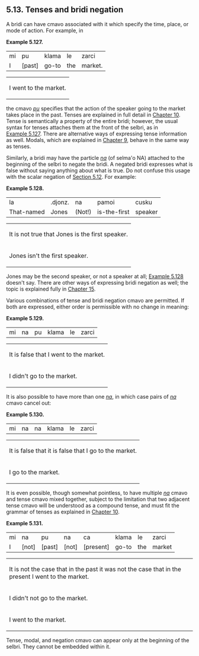 <a id="section-bridi-negation-tenses"></a>5.13. <a id="c5s13"></a>Tenses and bridi negation
-------------------------------------------------------------------------------------------

A bridi can have cmavo associated with it which specify the time, place, or mode of action. For example, in

<div class="interlinear-gloss-example example">
<a id="example-random-id-uz13"></a>

**Example 5.127. <a id="c5e13d1"></a>** 

<table class="interlinear-gloss"><colgroup></colgroup><tbody><tr class="jbo"><td>mi</td><td>pu</td><td>klama</td><td>le</td><td>zarci</td></tr><tr class="gloss"><td>I</td><td>[past]</td><td>go-to</td><td>the</td><td>market.</td></tr></tbody></table>

<table class="interlinear-gloss"><tbody><tr class="para"><td colspan="12321"><p class="natlang">I went to the market.</p></td></tr></tbody></table>

</div>  

the cmavo _<a id="id-1.6.15.4.1.1" class="indexterm"></a>[_pu_](../go01#valsi-pu)_ specifies that the action of the speaker going to the market takes place in the past. Tenses are explained in full detail in [Chapter 10](../chapter-tenses). Tense is semantically a property of the entire bridi; however, the usual syntax for tenses attaches them at the front of the selbri, as in [Example 5.127](../section-bridi-negation-tenses#example-random-id-uz13). There are alternative ways of expressing tense information as well. Modals, which are explained in [Chapter 9](../chapter-sumti-tcita), behave in the same way as tenses.

Similarly, a bridi may have the particle _<a id="id-1.6.15.5.1.1" class="indexterm"></a>[_na_](../go01#valsi-na)_ (of selma'o NA) attached to the beginning of the selbri to negate the bridi. A negated bridi expresses what is false without saying anything about what is true. Do not confuse this usage with the scalar negation of [Section 5.12](../section-selbri-scalar-negation). For example:

<div class="interlinear-gloss-example example">
<a id="example-random-id-PYSP"></a>

**Example 5.128. <a id="c5e13d2"></a>** 

<table class="interlinear-gloss"><colgroup></colgroup><tbody><tr class="jbo"><td>la</td><td>.djonz.</td><td>na</td><td>pamoi</td><td>cusku</td></tr><tr class="gloss"><td>That-named</td><td>Jones</td><td>(Not!)</td><td>is-the-first</td><td>speaker</td></tr></tbody></table>

<table class="interlinear-gloss"><tbody><tr class="para"><td colspan="12321"><p class="natlang">It is not true that Jones is the first speaker.</p></td></tr><tr class="para"><td colspan="12321"><p class="natlang">Jones isn't the first speaker.</p></td></tr></tbody></table>

</div>  

Jones may be the second speaker, or not a speaker at all; [Example 5.128](../section-bridi-negation-tenses#example-random-id-PYSP) doesn't say. There are other ways of expressing bridi negation as well; the topic is explained fully in [Chapter 15](../chapter-negation).

<a id="id-1.6.15.8.1" class="indexterm"></a><a id="id-1.6.15.8.2" class="indexterm"></a>Various combinations of tense and bridi negation cmavo are permitted. If both are expressed, either order is permissible with no change in meaning:

<div class="interlinear-gloss-example example">
<a id="example-random-id-RV4C"></a>

**Example 5.129. <a id="c5e13d3"></a>** 

<table class="interlinear-gloss"><colgroup></colgroup><tbody><tr class="jbo"><td>mi</td><td>na</td><td>pu</td><td>klama</td><td>le</td><td>zarci</td></tr></tbody></table>

<table class="interlinear-gloss"><tbody><tr class="para"><td colspan="12321"><p class="natlang">It is false that I went to the market.</p></td></tr><tr class="para"><td colspan="12321"><p class="natlang">I didn't go to the market.</p></td></tr></tbody></table>

</div>  

<a id="id-1.6.15.10.1" class="indexterm"></a>It is also possible to have more than one _<a id="id-1.6.15.10.2.1" class="indexterm"></a>[_na_](../go01#valsi-na)_, in which case pairs of _<a id="id-1.6.15.10.3.1" class="indexterm"></a>[_na_](../go01#valsi-na)_ cmavo cancel out:

<div class="interlinear-gloss-example example">
<a id="example-random-id-TuP7"></a>

**Example 5.130. <a id="c5e13d4"></a>** 

<table class="interlinear-gloss"><colgroup></colgroup><tbody><tr class="jbo"><td>mi</td><td>na</td><td>na</td><td>klama</td><td>le</td><td>zarci</td></tr></tbody></table>

<table class="interlinear-gloss"><tbody><tr class="para"><td colspan="12321"><p class="natlang">It is false that it is false that I go to the market.</p></td></tr><tr class="para"><td colspan="12321"><p class="natlang">I go to the market.</p></td></tr></tbody></table>

</div>  

<a id="id-1.6.15.12.1" class="indexterm"></a><a id="id-1.6.15.12.2" class="indexterm"></a>It is even possible, though somewhat pointless, to have multiple _<a id="id-1.6.15.12.3.1" class="indexterm"></a>[_na_](../go01#valsi-na)_ cmavo and tense cmavo mixed together, subject to the limitation that two adjacent tense cmavo will be understood as a compound tense, and must fit the grammar of tenses as explained in [Chapter 10](../chapter-tenses).

<div class="interlinear-gloss-example example">
<a id="example-random-id-hw6g"></a>

**Example 5.131. <a id="c5e13d5"></a>** 

<table class="interlinear-gloss"><colgroup></colgroup><tbody><tr class="jbo"><td>mi</td><td>na</td><td>pu</td><td>na</td><td>ca</td><td>klama</td><td>le</td><td>zarci</td></tr><tr class="gloss"><td>I</td><td>[not]</td><td>[past]</td><td>[not]</td><td>[present]</td><td>go-to</td><td>the</td><td>market</td></tr></tbody></table>

<table class="interlinear-gloss"><tbody><tr class="para"><td colspan="12321"><p class="natlang">It is not the case that in the past it was not the case that in the present I went to the market.</p></td></tr><tr class="para"><td colspan="12321"><p class="natlang">I didn't not go to the market.</p></td></tr><tr class="para"><td colspan="12321"><p class="natlang">I went to the market.</p></td></tr></tbody></table>

</div>  

<a id="id-1.6.15.14.1" class="indexterm"></a><a id="id-1.6.15.14.2" class="indexterm"></a><a id="id-1.6.15.14.3" class="indexterm"></a>Tense, modal, and negation cmavo can appear only at the beginning of the selbri. They cannot be embedded within it.